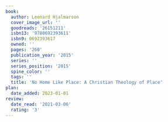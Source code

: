 ```yaml
---
book:
  author: Leonard Hjalmarson
  cover_image_url: ''
  goodreads: '26151211'
  isbn13: '9780692393611'
  isbn9: 0692393617
  owned: ''
  pages: '260'
  publication_year: '2015'
  series: ''
  series_position: '2015'
  spine_color: ''
  tags: ''
  title: 'No Home Like Place: A Christian Theology of Place'
plan:
  date_added: 2023-01-01
review:
  date_read: '2021-03-06'
  rating: '3'
---
```

